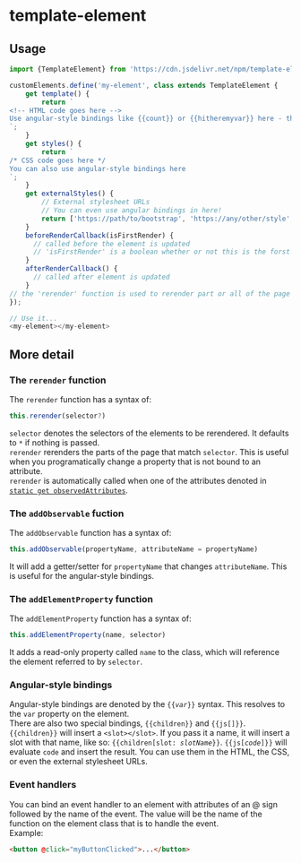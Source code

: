 # template-element
## Usage
```js
import {TemplateElement} from 'https://cdn.jsdelivr.net/npm/template-element';

customElements.define('my-element', class extends TemplateElement {
	get template() {
		return `
<!-- HTML code goes here -->
Use angular-style bindings like {{count}} or {{hitheremyvar}} here - they resolve to the property on the class with that name. See below for more information.
`;
	}
	get styles() {
		return `
/* CSS code goes here */
You can also use angular-style bindings here
`;
	}
	get externalStyles() {
		// External stylesheet URLs
		// You can even use angular bindings in here!
		return ['https://path/to/bootstrap', 'https://any/other/style', ...];
	}
	beforeRenderCallback(isFirstRender) {
	  // called before the element is updated
	  // 'isFirstRender' is a boolean whether or not this is the forst time the element is rendered
	}
	afterRenderCallback() {
	  // called after element is updated
	}
// the 'rerender' function is used to rerender part or all of the page - see below
});

// Use it...
<my-element></my-element>
```

## More detail
### The `rerender` function
The `rerender` function has a syntax of:
```js
this.rerender(selector?)
```
`selector` denotes the selectors of the elements to be rerendered. It defaults to `*` if nothing is passed.<br/>
`rerender` rerenders the parts of the page that match `selector`. This is useful when you programatically change a property that is not bound to an attribute.<br/>
`rerender` is automatically called when one of the attributes denoted in [`static get observedAttributes`](https://developer.mozilla.org/en-US/docs/Web/Web_Components/Using_custom_elements#Using_the_lifecycle_callbacks).

### The `addObservable` fuction

The `addObservable` function has a syntax of:
```js
this.addObservable(propertyName, attributeName = propertyName)
```
It will add a getter/setter for `propertyName` that changes `attributeName`. This is useful for the angular-style bindings.

### The `addElementProperty` function
The `addElementProperty` function has a syntax of:
```js
this.addElementProperty(name, selector)
```
It adds a read-only property called `name` to the class, which will reference the element referred to by `selector`.

### Angular-style bindings
Angular-style bindings are denoted by the `{{`*`var`*`}}` syntax. This resolves to the `var` property on the element.<br/>
There are also two special bindings, `{{children}}` and `{{js[]}}`. `{{children}}` will insert a `<slot></slot>`. If you pass it a name, it will insert a slot with that name, like so: `{{children[slot: `*`slotName`*`}}`. `{{js[`*`code`*`]}}` will evaluate `code` and insert the result.
You can use them in the HTML, the CSS, or even the external stylesheet URLs.

### Event handlers
You can bind an event handler to an element with attributes of an @ sign followed by the name of the event. The value will be the name of the function on the element class that is to handle the event.<br/>
Example:
```html
<button @click="myButtonClicked">...</button>
```
